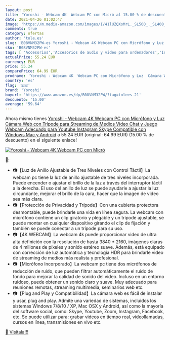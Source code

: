 ```yaml
---
layout: post
title: 'Yoroshi - Webcam 4K  Webcam PC con Micró al 15.00 % de descuento'
date: 2021-04-26 01:02:47
image: 'https://m.media-amazon.com/images/I/41lUZQXsMrL._SL500_._SL400_.jpg'
comments: true
category: ofertas
author: 'tole.es'
slug: 'B08VNM32PW-es Yoroshi - Webcam 4K Webcam PC con Micrófono y Luz Cámara...'
sku: 'B08VNM32PW-es'
tags: [ 'Accesorios','Accesorios de audio y vídeo para ordenadores','Informática','Webcams y telefonía VoIP','android','yoroshi', ]
actualPrice: 55.24 EUR
currency: EUR
price: 55.24
comparePrice: 64.99 EUR
prodname: 'Yoroshi - Webcam 4K  Webcam PC con Micrófono y Luz  Cámara Web con Trípode para Streaming de Medios  Video Chat y Juego  Webcam Adecuado para Youtube  Instagram  Skype  Compatible con Windows  Mac y Android'
country: 'es'
flag: '🇪🇸'
brand: 'Yoroshi'
buyurl: 'https://www.amazon.es/dp/B08VNM32PW/?tag=tolees-21'
descuento: '15.00'
average: '59.64'
---
```


Ahora mismo tienes [Yoroshi - Webcam 4K  Webcam PC con Micrófono y Luz  Cámara Web con Trípode para Streaming de Medios  Video Chat y Juego  Webcam Adecuado para Youtube  Instagram  Skype  Compatible con Windows  Mac y Android](https://www.amazon.es/dp/B08VNM32PW/?tag=tolees-21) a 55.24 EUR (original: 64.99 EUR) (15.00 %  de descuento) en el siguiente enlace!

[![Yoroshi - Webcam 4K  Webcam PC con Micró](https://m.media-amazon.com/images/I/41lUZQXsMrL._SL500_._SL400_.jpg)](https://www.amazon.es/dp/B08VNM32PW/?tag=tolees-21)

🔎:

- 📷【Luz de Anillo Ajustable de Tres Niveles con Control Táctil】La webcam pc tiene la luz de anillo ajustable de tres niveles incorporada. Puede encender o ajustar el brillo de la luz a través del interruptor táctil a la derecha. El uso del anillo de luz se puede ayudarle a ajustar la luz circundante, mejorar el brillo de la cara, hacer que la imagen de video sea más clara.
- 📷【Protección de Privacidad y Trípode】Con una cubierta protectora desmontable, puede brindarle una vida en línea segura. La webcam con micrófono contiene un clip giratorio y plegable y un trípode ajustable, se puede montar en cualquier dispositivo girando el clip de fijación y también se puede conectar a un trípode para su uso.
- 📷【4K WEBCAM】La webcam 4k puede proporcionar video de ultra alta definición con la resolución de hasta 3840 * 2160, imágenes claras de 4 millones de píxeles y sonido estéreo suave. Además, está equipado con corrección de luz automática y tecnología HDR para brindarle video de streaming de medios más realista y profesional.
- 📷【Micrófono Incorporado】La webcam pc tiene dos micrófonos de reducción de ruido, que pueden filtrar automáticamente el ruido de fondo para mejorar la calidad de sonido del video. Incluso en un entorno ruidoso, puede obtener un sonido claro y suave. Muy adecuado para reuniones remotas, streaming multimedia, seminarios web etc.
- 📷【Plug and Play y Compatibilidad】La cámara web es fácil de instalar y usar, plug and play. Admite una variedad de sistemas, incluidos los sistemas Windows 7/8/10 / XP, Mac OSX y Android, así como la mayoría del software social, como: Skype, Youtube, Zoom, Instagram, Facebook, etc. Se puede utilizar para: grabar videos en tiempo real, videollamadas, cursos en línea, transmisiones en vivo etc.

[🛒 Visítala!!!](https://www.amazon.es/dp/B08VNM32PW/?tag=tolees-21)
